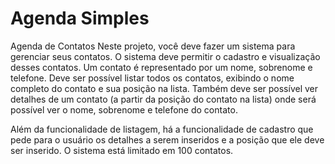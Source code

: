 # Agenda Simples

Agenda de Contatos Neste projeto, você deve fazer um sistema para gerenciar seus contatos. O sistema deve permitir o cadastro e visualização desses contatos. Um contato é representado por um nome, sobrenome e telefone. Deve ser possível listar todos os contatos, exibindo o nome completo do contato e sua posição na lista. Também deve ser possível ver detalhes de um contato (a partir da posição do contato na lista) onde será possível ver o nome, sobrenome e telefone do contato.

Além da funcionalidade de listagem, há a funcionalidade de cadastro que pede para o usuário os detalhes a serem inseridos e a posição que ele deve ser inserido. O sistema está limitado em 100 contatos.
